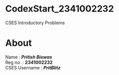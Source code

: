 # CodexStart_2341002232
CSES Introductory Problems 

# About
Name          : <i><b>Pritish Biswas</b></i> <br>
Reg no.       : <b>2341002232</b> <br>
CSES Username : <i><b>PritBlitz</b></i> <br>
